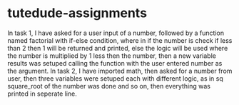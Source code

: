 # tutedude-assignments
In task 1, I have asked for a user input of a number, followed by a function named factorial with if-else condition, where in if the number is check if less than 2 then 1 will be returned and printed, else the logic will be used where the number is multiplied by 1 less then the number, then a new variable results was setuped calling the function with the user entered number as the argument. 
In task 2, I have imported math, then asked for a number from user, then three variables were setuped each with different logic, as in sq square_root of the number was done and so on, then everything was printed in seperate line. 
